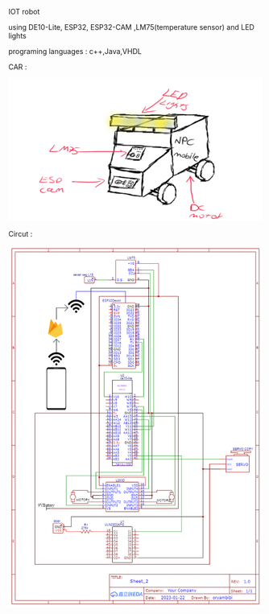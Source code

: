 IOT robot

using DE10-Lite, ESP32, ESP32-CAM ,LM75(temperature sensor) and LED lights

programing languages : c++,Java,VHDL



CAR : 

![alt text](https://github.com/T3co/NPC_Mobile/blob/main/npcCar.png?raw=true)


Circut :

![alt text](https://github.com/T3co/NPC_Mobile/blob/main/Schematic_All_eletrical_circuits_2023-01-22.png?raw=true)
